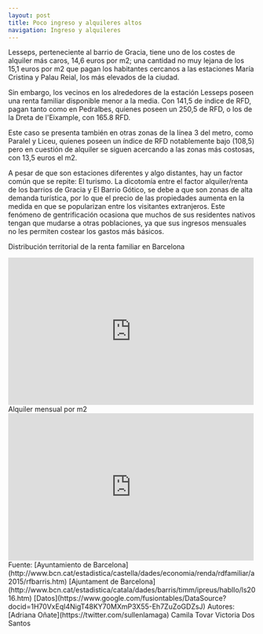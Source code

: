 ```yaml
---
layout: post
title: Poco ingreso y alquileres altos
navigation: Ingreso y alquileres
---
```

Lesseps, perteneciente al barrio de Gracia, tiene uno de los costes de alquiler más caros, 14,6 euros por m2; una cantidad  no muy lejana de los 15,1 euros por m2 que pagan los habitantes cercanos a las estaciones María Cristina y Palau Reial, los más elevados de la ciudad.

Sin embargo, los vecinos en los alrededores de la estación Lesseps poseen una renta familiar disponible menor a la media. Con 141,5 de índice de RFD, pagan tanto como en Pedralbes, quienes poseen un 250,5 de RFD, o los de la Dreta de l'Eixample, con 165.8 RFD. 

Este caso se presenta también en otras zonas de la línea 3 del metro, como Paralel y Liceu, quienes poseen un índice de RFD notablemente bajo  (108,5) pero en cuestión de alquiler se siguen acercando a las zonas más costosas, con 13,5 euros el m2.   

A pesar de que son estaciones diferentes y algo distantes, hay un factor común que se repite: El turismo. La dicotomía entre el factor alquiler/renta de los barrios de Gracia y El Barrio Gótico, se debe a que son zonas de alta demanda turística, por lo que el precio de las propiedades aumenta en la medida en que se popularizan entre los visitantes extranjeros. Este fenómeno de gentrificación ocasiona que muchos de sus residentes nativos tengan que mudarse a otras poblaciones, ya que sus ingresos mensuales no les permiten costear los gastos más básicos. 

Distribución territorial de la renta familiar en Barcelona
<iframe width="500" height="300" scrolling="no" frameborder="no" src="https://fusiontables.google.com/embedviz?containerId=googft-gviz-canvas&amp;q=select+col2%3E%3E0%2C+col6%3E%3E1%2C+col10%3E%3E0+from+1H70VxEqI4NigT48KY70MXmP3X55-Eh7ZuZoGDZsJ+order+by+col10%3E%3E0+asc+limit+26&amp;viz=GVIZ&amp;t=LINE&amp;uiversion=2&amp;gco_forceIFrame=true&amp;gco_hasLabelsColumn=true&amp;gco_vAxes=%5B%7B%22title%22%3Anull%2C+%22minValue%22%3Anull%2C+%22maxValue%22%3Anull%2C+%22useFormatFromData%22%3Atrue%2C+%22viewWindow%22%3A%7B%22max%22%3Anull%2C+%22min%22%3Anull%7D%7D%2C%7B%22useFormatFromData%22%3Atrue%2C+%22viewWindow%22%3A%7B%22max%22%3Anull%2C+%22min%22%3Anull%7D%2C+%22minValue%22%3Anull%2C+%22maxValue%22%3Anull%7D%5D&amp;gco_useFirstColumnAsDomain=true&amp;gco_legacyScatterChartLabels=true&amp;gco_curveType=&amp;gco_booleanRole=certainty&amp;gco_lineWidth=2&amp;gco_hAxis=%7B%22useFormatFromData%22%3Atrue%2C+%22minValue%22%3Anull%2C+%22maxValue%22%3Anull%2C+%22viewWindow%22%3Anull%2C+%22viewWindowMode%22%3Anull%7D&amp;gco_legend=right&amp;gco_series=%7B%221%22%3A%7B%22color%22%3A%22%23ffffff%22%7D%7D&amp;width=500&amp;height=300"></iframe>
Alquiler mensual por m2
<iframe width="500" height="300" scrolling="no" frameborder="no" src="https://fusiontables.google.com/embedviz?containerId=googft-gviz-canvas&amp;q=select+col2%3E%3E0%2C+col2%3E%3E1%2C+col3%3E%3E1%2C+col4%3E%3E1%2C+col10%3E%3E0+from+1H70VxEqI4NigT48KY70MXmP3X55-Eh7ZuZoGDZsJ+order+by+col10%3E%3E0+asc+limit+26&amp;viz=GVIZ&amp;t=LINE&amp;uiversion=2&amp;gco_forceIFrame=true&amp;gco_hasLabelsColumn=true&amp;gco_vAxes=%5B%7B%22title%22%3Anull%2C+%22minValue%22%3Anull%2C+%22maxValue%22%3Anull%2C+%22useFormatFromData%22%3Atrue%2C+%22viewWindow%22%3A%7B%22max%22%3Anull%2C+%22min%22%3Anull%7D%7D%2C%7B%22useFormatFromData%22%3Atrue%2C+%22viewWindow%22%3A%7B%22max%22%3Anull%2C+%22min%22%3Anull%7D%2C+%22minValue%22%3Anull%2C+%22maxValue%22%3Anull%7D%5D&amp;gco_useFirstColumnAsDomain=true&amp;gco_legacyScatterChartLabels=true&amp;gco_curveType=&amp;gco_booleanRole=certainty&amp;gco_lineWidth=2&amp;gco_hAxis=%7B%22useFormatFromData%22%3Atrue%2C+%22minValue%22%3Anull%2C+%22maxValue%22%3Anull%2C+%22viewWindow%22%3Anull%2C+%22viewWindowMode%22%3Anull%7D&amp;gco_legend=right&amp;gco_series=%7B%223%22%3A%7B%22color%22%3A%22none%22%7D%7D&amp;gco_tooltip=%7B%22isHtml%22%3Atrue%7D&amp;tmplt=4&amp;width=500&amp;height=300"></iframe>
Fuente:
[Ayuntamiento de Barcelona](http://www.bcn.cat/estadistica/castella/dades/economia/renda/rdfamiliar/a2015/rfbarris.htm)
[Ajuntament de Barcelona](http://www.bcn.cat/estadistica/catala/dades/barris/timm/ipreus/habllo/ls2016.htm) 
[Datos](https://www.google.com/fusiontables/DataSource?docid=1H70VxEqI4NigT48KY70MXmP3X55-Eh7ZuZoGDZsJ) 
Autores: 
[Adriana Oñate](https://twitter.com/sullenlamaga) 
Camila Tovar 
Victoria Dos Santos

